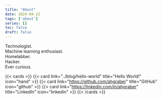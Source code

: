 ```yaml
---
title: "About"
date: 2024-04-22
tags: ['about']
series: []
toc: false
draft: false
---
```

Technologist.  
Machine learning enthusiast.  
Homelabber.  
Hacker.  
Ever curious.  

<!-- markdownlint-disable MD034 -->
{{< cards >}}
  {{< card link="../blog/hello-world" title="Hello World!" icon="hand" >}}
  {{< card link="https://github.com/ahgraber" title="GitHub" icon="github" >}}
  {{< card link="https://linkedin.com/in/ahgraber" title="LinkedIn" icon="linkedin" >}}
{{< /cards >}}
<!-- markdownlint-enable -->
